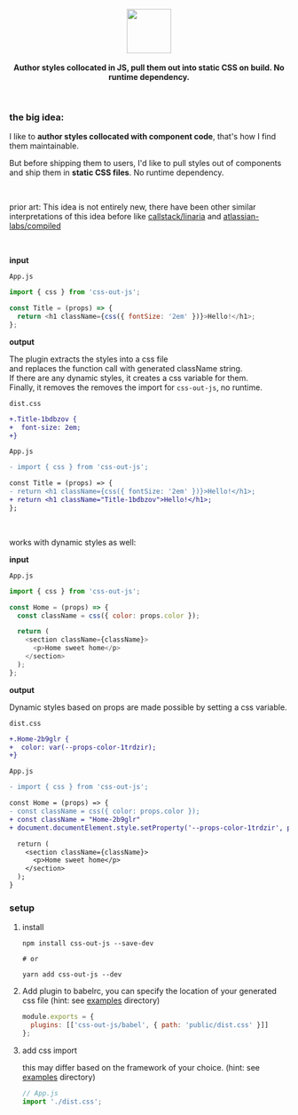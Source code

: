 <p align="center">
  <img src="https://raw.githubusercontent.com/siddharthkp/css-out-js/main/packages/css-out-js/logo.png" height="80px"/>
  <br><br>
  <b>Author styles collocated in JS, pull them out into static CSS on build. No runtime dependency.</b>
  <br>
</p>

&nbsp;

### the big idea:

I like to **author styles collocated with component code**, that's how I find them maintainable.

But before shipping them to users, I'd like to pull styles out of components and ship them in **static CSS files**. No runtime dependency.

&nbsp;

prior art: This idea is not entirely new, there have been other similar interpretations of this idea before like [callstack/linaria](https://github.com/callstack/linaria) and [atlassian-labs/compiled](https://github.com/atlassian-labs/compiled)

&nbsp;

**input**

`App.js`

```js
import { css } from 'css-out-js';

const Title = (props) => {
  return <h1 className={css({ fontSize: '2em' })}>Hello!</h1>;
};
```

**output**

The plugin extracts the styles into a css file<br>
and replaces the function call with generated className string.<br>
If there are any dynamic styles, it creates a css variable for them.<br>
Finally, it removes the removes the import for `css-out-js`, no runtime.

`dist.css`

```diff
+.Title-1bdbzov {
+  font-size: 2em;
+}
```

`App.js`

```diff
- import { css } from 'css-out-js';

const Title = (props) => {
- return <h1 className={css({ fontSize: '2em' })}>Hello!</h1>;
+ return <h1 className="Title-1bdbzov">Hello!</h1>;
};
```

&nbsp;

works with dynamic styles as well:

**input**

`App.js`

```js
import { css } from 'css-out-js';

const Home = (props) => {
  const className = css({ color: props.color });

  return (
    <section className={className}>
      <p>Home sweet home</p>
    </section>
  );
};
```

**output**

Dynamic styles based on props are made possible by setting a css variable.

`dist.css`

```diff
+.Home-2b9glr {
+  color: var(--props-color-1trdzir);
+}
```

`App.js`

```diff
- import { css } from 'css-out-js';

const Home = (props) => {
- const className = css({ color: props.color });
+ const className = "Home-2b9glr"
+ document.documentElement.style.setProperty('--props-color-1trdzir', props.color),

  return (
    <section className={className}>
      <p>Home sweet home</p>
    </section>
  );
}
```

### setup

1. install

   ```
   npm install css-out-js --save-dev

   # or

   yarn add css-out-js --dev
   ```

2. Add plugin to babelrc, you can specify the location of your generated css file (hint: see [examples](https://github.com/siddharthkp/css-out-js/blob/main/examples) directory)

   ```js
   module.exports = {
     plugins: [['css-out-js/babel', { path: 'public/dist.css' }]]
   };
   ```

3. add css import

   this may differ based on the framework of your choice. (hint: see [examples](https://github.com/siddharthkp/css-out-js/blob/main/examples) directory)

   ```js
   // App.js
   import './dist.css';
   ```
